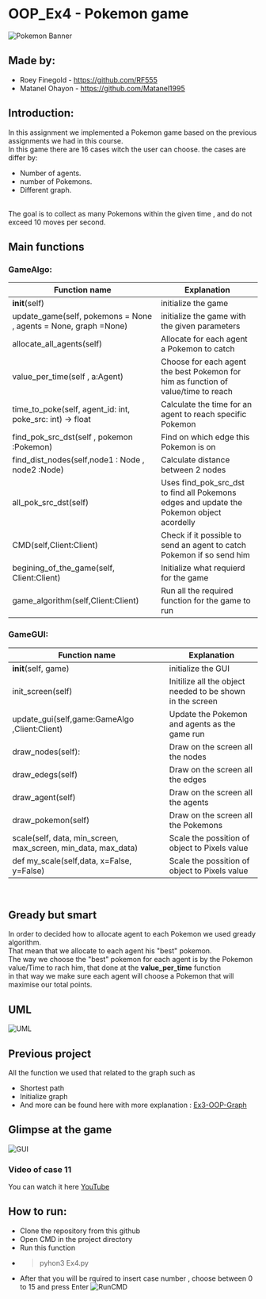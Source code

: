 # OOP_Ex4 - Pokemon game

![Pokemon Banner](https://user-images.githubusercontent.com/92520981/148656000-f8f771b6-0acd-4469-99c0-8e37004294cd.jpg)
## Made by:
* Roey Finegold -  https://github.com/RF555 <br />
* Matanel Ohayon - https://github.com/Matanel1995 <br />
## Introduction:          
In this assignment we implemented a Pokemon game based on the previous assignments we had in this course.</br>
In this game there are 16 cases witch the user can choose.
the cases are differ by:
* Number of agents.
* number of Pokemons.
* Different graph.
</br>
The goal is to collect as many Pokemons within the given time , and do not exceed 10 moves per second. </br>


## Main functions
### GameAlgo:
| Function name | Explanation |
| ------------- | ------------- |
| __init__(self) | initialize the game | 
| update_game(self, pokemons = None , agents = None, graph =None) | initialize the game with the given parameters|
| allocate_all_agents(self) | Allocate for each agent a Pokemon to catch |
| value_per_time(self , a:Agent) | Choose for each agent the best Pokemon for him  as function of value/time to reach|
| time_to_poke(self, agent_id: int, poke_src: int) -> float | Calculate the time for an agent to reach specific Pokemon |
| find_pok_src_dst(self , pokemon :Pokemon) | Find on which edge this Pokemon is on |
| find_dist_nodes(self,node1 : Node , node2 :Node) | Calculate distance between 2 nodes |
| all_pok_src_dst(self) | Uses find_pok_src_dst to find all Pokemons edges and update the Pokemon object acordelly |
| CMD(self,Client:Client) | Check if it possible to send an agent to catch Pokemon if so send him|
| begining_of_the_game(self, Client:Client) | Initialize what requierd for the game  |
| game_algorithm(self,Client:Client) | Run all the required function for the game to run | 


### GameGUI:
| Function name | Explanation |
| ------------- | ------------- |
| __init__(self, game) | initialize the GUI |
| init_screen(self) | Initilize all the object needed to be shown in the screen |
| update_gui(self,game:GameAlgo ,Client:Client) | Update the Pokemon and agents as the game run |
| draw_nodes(self): | Draw on the screen all the nodes |
| draw_edegs(self) | Draw on the screen all the edges |
| draw_agent(self) | Draw on the screen all the agents |
| draw_pokemon(self) | Draw on the screen all the Pokemons |
| scale(self, data, min_screen, max_screen, min_data, max_data) | Scale the possition of object to Pixels value |
| def my_scale(self,data, x=False, y=False) | Scale the possition of object to Pixels value |
</br>

## Gready but smart
In order to decided how to allocate agent to each Pokemon we used gready algorithm.</br>
That mean that we allocate to each agent his "best" pokemon.</br>
The way we choose the "best" pokemon for each agent is by the Pokemon value/Time to rach him, that done at the **value_per_time** function</br>
in that way we make sure each agent will choose a Pokemon that will maximise our total points.</br>

## UML
![UML](https://user-images.githubusercontent.com/92520981/148657249-f2a48245-f3d3-4af0-85a8-a69287696615.jpeg)</br>


## Previous project
All the function we used that related to the graph such as 
* Shortest path
* Initialize graph
* And more
can be found here with more explanation : [Ex3-OOP-Graph](https://github.com/RF555/OOP_Ex3)<br/>

## Glimpse at the game </br>

![GUI](https://user-images.githubusercontent.com/76430709/148659372-9bbb97e1-31cb-40f0-8148-a1e75abdf52e.jpg)</br>

### Video of case 11
You can watch it here [YouTube](https://www.youtube.com/watch?v=NO44NKtqArc)</br>


## How to run:
* Clone the repository from this github 
* Open CMD in the project directory
* Run this function
* >pyhon3 Ex4.py
* After that you will be rquired to insert case number , choose between 0 to 15 and press Enter
![RunCMD](https://user-images.githubusercontent.com/92520981/148658653-4a375c93-5a26-49ad-ad73-d2b743841139.jpeg)
